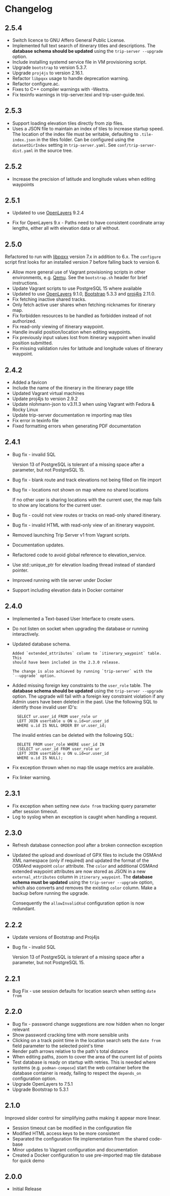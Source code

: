 <!-- -*- mode: markdown; -*- vim: set tw=78 ts=4 sts=0 sw=4 noet ft=markdown norl: -->

# Changelog

## 2.5.4

* Switch licence to GNU Affero General Public License.
* Implemented full text search of itinerary titles and descriptions.  The
  **database schema should be updated** using the `trip-server --upgrade`
  option.
* Include installing systemd service file in VM provisioning script.
* Upgrade `bootstrap` to version 5.3.7.
* Upgrade `proj4js` to version 2.16.1.
* Refactor `libpqxx` usage to handle deprecation warning.
* Refactor configure.ac.
* Fixes to C++ compiler warnings with -Wextra.
* Fix texinfo warnings in trip-server.texi and trip-user-guide.texi.

## 2.5.3

- Support loading elevation tiles directly from zip files.
- Uses a JSON file to maintain an index of tiles to increase startup speed.
  The location of the index file must be writable, defaulting to
  `.tile-index.json` in the tiles folder.  Can be configured using the
  `datasetDirIndex` setting in `trip-server.yaml`.  See
  `conf/trip-server-dist.yaml` in the source tree.

## 2.5.2

- Increase the precision of latitude and longitude values when editing waypoints

## 2.5.1

- Updated to use [OpenLayers][] 9.2.4

- Fix for OpenLayers 9.x - Paths need to have consistent coordinate array
  lengths, either all with elevation data or all without.

## 2.5.0

Refactored to run with [libpqxx][] version 7.x in addition to 6.x.  The
`configure` script first looks for an installed version 7 before falling back
to version 6.

- Allow more general use of Vagrant provisioning scripts in other
  environments, e.g. [Qemu][].  See the `bootstrap.sh` header for
  brief instructions.
- Update Vagrant scripts to use PostgreSQL 15 where available
- Updated to use [OpenLayers][] 9.1.0, [Bootstrap][] 5.3.3 and [proj4js][]
  2.11.0.
- Fix fetching inactive shared tracks.
- Only fetch active user shares when fetching nicknames for itinerary map.
- Fix forbidden resources to be handled as forbidden instead of not authorized.
- Fix read-only viewing of itinerary waypoint.
- Handle invalid position/location when editing waypoints.
- Fix previously input values lost from itinerary waypoint when invalid
  position submitted.
- Fix missing validation rules for latitude and longitude values of itinerary
  waypoint.

## 2.4.2

- Added a favicon
- Include the name of the itinerary in the itinerary page title
- Updated Vagrant virtual machines
- Update proj4js to version 2.9.2
- Update nlohmann-json to v3.11.3 when using Vagrant with Fedora & Rocky Linux
- Update trip-server documentation re importing map tiles
- Fix error in texinfo file
- Fixed formatting errors when generating PDF documentation

## 2.4.1

- Bug fix - invalid SQL

	Version 13 of PostgreSQL is tolerant of a missing space after a parameter,
	but not PostgreSQL 15.

- Bug fix - blank route and track elevations not being filled on file import

- Bug fix - locations not shown on map where no shared locations

	If no other user is sharing locations with the current user, the map fails
	to show any locations for the current user.

- Bug fix - could not view routes or tracks on read-only shared itinerary.

- Bug fix - invalid HTML with read-only view of an itinerary waypoint.

- Removed launching Trip Server v1 from Vagrant scripts.

- Documentation updates.

- Refactored code to avoid global reference to elevation_service.

- Use std::unique_ptr for elevation loading thread instead of standard pointer.

- Improved running with tile server under Docker

- Support including elevation data in Docker container

## 2.4.0

- Implemented a Text-based User Interface to create users.

- Do not listen on socket when upgrading the database or running
  interactively.

- Updated database schema.

	  Added `extended_attributes` column to `itinerary_waypoint` table.  This
	  should have been included in the 2.3.0 release.

	  The change is also achieved by running `trip-server` with the
	  `--upgrade` option.

- Added missing foreign key constraints to the `user_role` table.  The
  **database schema should be updated** using the `trip-server --upgrade`
  option.  The upgrade will fail with a foreign key constraint violation if
  any Admin users have been deleted in the past.  Use the following SQL to
  identify those invalid user ID's:

		SELECT ur.user_id FROM user_role ur
		LEFT JOIN usertable u ON u.id=ur.user_id
		WHERE u.id IS NULL ORDER BY ur.user_id;

	The invalid entries can be deleted with the following SQL:

		DELETE FROM user_role WHERE user_id IN
		(SELECT ur.user_id FROM user_role ur
		LEFT JOIN usertable u ON u.id=ur.user_id
		WHERE u.id IS NULL);

- Fix exception thrown when no map tile usage metrics are available.

- Fix linker warning.

## 2.3.1

- Fix exception when setting new `date from` tracking query parameter after
  session timeout.
- Log to syslog when an exception is caught when handling a request.

## 2.3.0

- Refresh database connection pool after a broken connection exception

- Updated the upload and download of GPX files to include the OSMAnd XML
  namespace (only if required) and updated the format of the OSMAnd waypoint
  `color` attribute.  The `color` and additional OSMAnd extended waypoint
  attributes are now stored as JSON in a new `external_attributes` column in
  `itinerary_waypoint`.  The **database schema must be updated** using the
  `trip-server --upgrade` option, which also converts and removes the existing
  `color` column.  Make a backup before running the upgrade.

  Consequently the `allowInvalidXsd` configuration option is now redundant.

## 2.2.2

- Update versions of Bootstrap and Proj4js
- Bug fix - invalid SQL

	Version 13 of PostgreSQL is tolerant of a missing space after a parameter,
	but not PostgreSQL 15.

## 2.2.1

- Bug Fix - use session defaults for location search when setting `date from`

## 2.2.0

- Bug fix - password change suggestions are now hidden when no longer relevant
- Show password cracking time with more sensible units
- Clicking on a track point time in the location search sets the `date from`
  field parameter to the selected point's time
- Render path arrows relative to the path's total distance
- When editing paths, zoom to cover the area of the current list of points
- Test database is ready on startup with retries.  This is needed where
  systems (e.g. `podman-compose`) start the web container before the database
  container is ready, failing to respect the `depends_on` configuration
  option.
- Upgrade OpenLayers to 7.5.1
- Upgrade Bootstrap to 5.3.1

## 2.1.0

Improved slider control for simplifying paths making it appear more linear.

- Session timeout can be modified in the configuration file
- Modified HTML access keys to be more consistent
- Separated the configuration file implementation from the shared code-base
- Minor updates to Vagrant configuration and documentation
- Created a Docker configuration to use pre-imported map tile database for
  quick demo

## 2.0.0

- Initial Release

[Bootstrap]: https://getbootstrap.com "Powerful, extensible, and feature-packed frontend toolkit"
[OpenLayers]: https://openlayers.org "OpenLayers makes it easy to put a dynamic map in any web page"
[Qemu]: https://www.qemu.org "A generic and open source machine emulator and virtualizer"
[libpqxx]: https://pqxx.org/libpqxx/ "The official C++ client API for PostgreSQL"
[proj4js]: https://github.com/proj4js/proj4js "JavaScript library to transform coordinates from one coordinate system to another, including datum transformations"
